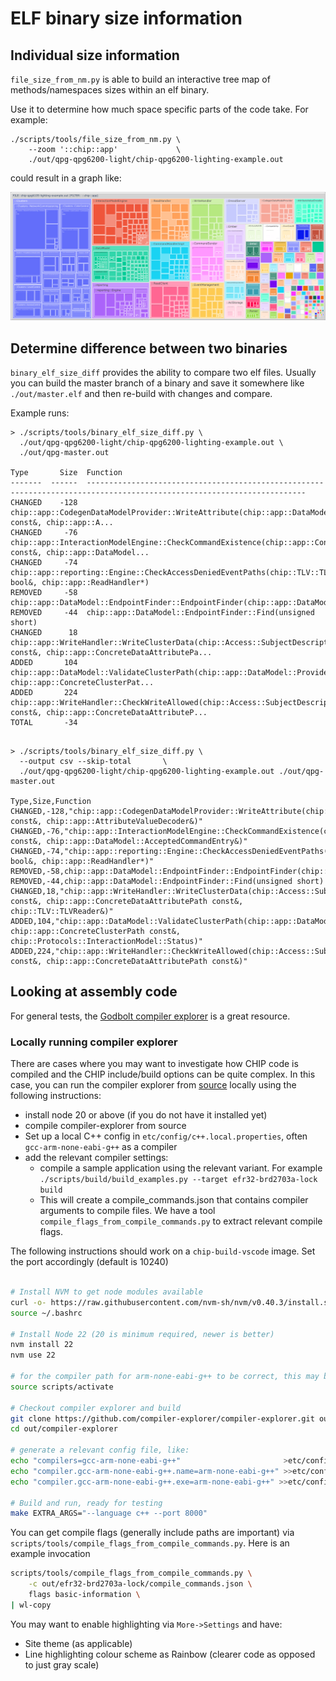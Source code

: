 # ELF binary size information

## Individual size information

`file_size_from_nm.py` is able to build an interactive tree map of
methods/namespaces sizes within an elf binary.

Use it to determine how much space specific parts of the code take. For example:

```
./scripts/tools/file_size_from_nm.py \
    --zoom '::chip::app'             \
    ./out/qpg-qpg6200-light/chip-qpg6200-lighting-example.out
```

could result in a graph like:

![image](./FileSizeOutputExample.png)

## Determine difference between two binaries

`binary_elf_size_diff` provides the ability to compare two elf files. Usually
you can build the master branch of a binary and save it somewhere like
`./out/master.elf` and then re-build with changes and compare.

Example runs:

```
> ./scripts/tools/binary_elf_size_diff.py \
  ./out/qpg-qpg6200-light/chip-qpg6200-lighting-example.out \
  ./out/qpg-master.out

Type       Size  Function
-------  ------  -----------------------------------------------------------------------------------------------------------------------
CHANGED    -128  chip::app::CodegenDataModelProvider::WriteAttribute(chip::app::DataModel::WriteAttributeRequest const&, chip::app::A...
CHANGED     -76  chip::app::InteractionModelEngine::CheckCommandExistence(chip::app::ConcreteCommandPath const&, chip::app::DataModel...
CHANGED     -74  chip::app::reporting::Engine::CheckAccessDeniedEventPaths(chip::TLV::TLVWriter&, bool&, chip::app::ReadHandler*)
REMOVED     -58  chip::app::DataModel::EndpointFinder::EndpointFinder(chip::app::DataModel::ProviderMetadataTree*)
REMOVED     -44  chip::app::DataModel::EndpointFinder::Find(unsigned short)
CHANGED      18  chip::app::WriteHandler::WriteClusterData(chip::Access::SubjectDescriptor const&, chip::app::ConcreteDataAttributePa...
ADDED       104  chip::app::DataModel::ValidateClusterPath(chip::app::DataModel::ProviderMetadataTree*, chip::app::ConcreteClusterPat...
ADDED       224  chip::app::WriteHandler::CheckWriteAllowed(chip::Access::SubjectDescriptor const&, chip::app::ConcreteDataAttributeP...
TOTAL       -34


```

```
> ./scripts/tools/binary_elf_size_diff.py \
  --output csv --skip-total       \
  ./out/qpg-qpg6200-light/chip-qpg6200-lighting-example.out ./out/qpg-master.out

Type,Size,Function
CHANGED,-128,"chip::app::CodegenDataModelProvider::WriteAttribute(chip::app::DataModel::WriteAttributeRequest const&, chip::app::AttributeValueDecoder&)"
CHANGED,-76,"chip::app::InteractionModelEngine::CheckCommandExistence(chip::app::ConcreteCommandPath const&, chip::app::DataModel::AcceptedCommandEntry&)"
CHANGED,-74,"chip::app::reporting::Engine::CheckAccessDeniedEventPaths(chip::TLV::TLVWriter&, bool&, chip::app::ReadHandler*)"
REMOVED,-58,chip::app::DataModel::EndpointFinder::EndpointFinder(chip::app::DataModel::ProviderMetadataTree*)
REMOVED,-44,chip::app::DataModel::EndpointFinder::Find(unsigned short)
CHANGED,18,"chip::app::WriteHandler::WriteClusterData(chip::Access::SubjectDescriptor const&, chip::app::ConcreteDataAttributePath const&, chip::TLV::TLVReader&)"
ADDED,104,"chip::app::DataModel::ValidateClusterPath(chip::app::DataModel::ProviderMetadataTree*, chip::app::ConcreteClusterPath const&, chip::Protocols::InteractionModel::Status)"
ADDED,224,"chip::app::WriteHandler::CheckWriteAllowed(chip::Access::SubjectDescriptor const&, chip::app::ConcreteDataAttributePath const&)"

```

## Looking at assembly code

For general tests, the [Godbolt compiler explorer](https://godbolt.org) is a
great resource.

### Locally running compiler explorer

There are cases where you may want to investigate how CHIP code is compiled and
the CHIP include/build options can be quite complex. In this case, you can run
the compiler explorer from
[source](https://github.com/compiler-explorer/compiler-explorer) locally using
the following instructions:

-   install node 20 or above (if you do not have it installed yet)
-   compile compiler-explorer from source
-   Set up a local C++ config in `etc/config/c++.local.properties`, often
    `gcc-arm-none-eabi-g++` as a compiler
-   add the relevant compiler settings:
    -   compile a sample application using the relevant variant. For example
        `./scripts/build/build_examples.py --target efr32-brd2703a-lock build`
    -   This will create a compile_commands.json that contains compiler
        arguments to compile files. We have a tool
        `compile_flags_from_compile_commands.py` to extract relevant compile
        flags.

The following instructions should work on a `chip-build-vscode` image. Set the
port accordingly (default is 10240)

```sh

# Install NVM to get node modules available
curl -o- https://raw.githubusercontent.com/nvm-sh/nvm/v0.40.3/install.sh | bash
source ~/.bashrc

# Install Node 22 (20 is minimum required, newer is better)
nvm install 22
nvm use 22

# for the compiler path for arm-none-eabi-g++ to be correct, this may be needed
source scripts/activate

# Checkout compiler explorer and build
git clone https://github.com/compiler-explorer/compiler-explorer.git out/compiler-explorer
cd out/compiler-explorer

# generate a relevant config file, like:
echo "compilers=gcc-arm-none-eabi-g++"                       >etc/config/c++.local.properties
echo "compiler.gcc-arm-none-eabi-g++.name=arm-none-eabi-g++" >>etc/config/c++.local.properties
echo "compiler.gcc-arm-none-eabi-g++.exe=arm-none-eabi-g++" >>etc/config/c++.local.properties

# Build and run, ready for testing
make EXTRA_ARGS="--language c++ --port 8000"
```

You can get compile flags (generally include paths are important) via
`scripts/tools/compile_flags_from_compile_commands.py`. Here is an example
invocation

```sh
scripts/tools/compile_flags_from_compile_commands.py \
    -c out/efr32-brd2703a-lock/compile_commands.json \
    flags basic-information \
| wl-copy
```

You may want to enable highlighting via `More->Settings` and have:

-   Site theme (as applicable)
-   Line highlighting colour scheme as Rainbow (clearer code as opposed to just
    gray scale)
